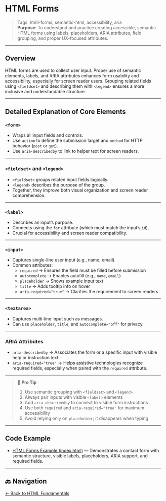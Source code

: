 # HTML Forms

> Tags: html-forms, semantic-html, accessibility, aria  
> **Purpose:** To understand and practice creating accessible, semantic HTML forms using labels, placeholders, ARIA attributes, field grouping, and proper UX-focused attributes.

---

## Overview

HTML forms are used to collect user input. Proper use of semantic elements, labels, and ARIA attributes enhances form usability and accessibility, especially for screen reader users. Grouping related fields using `<fieldset>` and describing them with `<legend>` ensures a more inclusive and understandable structure.

---

## Detailed Explanation of Core Elements

### `<form>`

- Wraps all input fields and controls.  
- Use `action` to define the submission target and `method` for HTTP behavior (`post` or `get`).  
- Use `aria-describedby` to link to helper text for screen readers.

---

### `<fieldset>` and `<legend>`

- `<fieldset>` groups related input fields logically.  
- `<legend>` describes the purpose of the group.  
- Together, they improve both visual organization and screen reader comprehension.

---

### `<label>`

- Describes an input’s purpose.  
- Connects using the `for` attribute (which must match the input’s `id`).  
- Crucial for accessibility and screen reader compatibility.

---

### `<input>`

- Captures single-line user input (e.g., name, email).  
- Common attributes:  
  - `required` → Ensures the field must be filled before submission  
  - `autocomplete` → Enables autofill (e.g., `name`, `email`)  
  - `placeholder` → Shows example input text  
  - `title` → Adds tooltip info on hover  
  - `aria-required="true"` → Clarifies the requirement to screen readers

---

### `<textarea>`

- Captures multi-line input such as messages.  
- Can use `placeholder`, `title`, and `autocomplete="off"` for privacy.

---

### ARIA Attributes

- `aria-describedby` → Associates the form or a specific input with visible help or instruction text.  
- `aria-required="true"` → Helps assistive technologies recognize required fields, especially when paired with the `required` attribute.

---

> 🧠 **Pro Tip**
>
> 1. Use semantic grouping with `<fieldset>` and `<legend>`  
> 2. Always pair inputs with visible `<label>` elements  
> 3. Add `aria-describedby` to connect to visible form instructions  
> 4. Use both `required` and `aria-required="true"` for maximum accessibility  
> 5. Avoid relying only on `placeholder`; it disappears when typing

---

## Code Example

- [HTML Forms Example (index.html)](index.html) — Demonstrates a contact form with semantic structure, visible labels, placeholders, ARIA support, and required fields.

---

## 🔙 Navigation

[← Back to HTML Fundamentals](../README.md)
